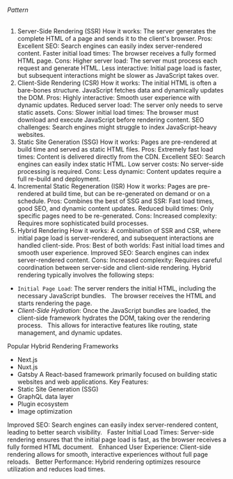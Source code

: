 ###### Pattern
1. Server-Side Rendering (SSR)
How it works: The server generates the complete HTML of a page and sends it to the client's browser.
Pros:
Excellent SEO: Search engines can easily index server-rendered content.
Faster initial load times: The browser receives a fully formed HTML page.
Cons:
Higher server load: The server must process each request and generate HTML.
Less interactive: Initial page load is faster, but subsequent interactions might be slower as JavaScript takes over.
2. Client-Side Rendering (CSR)
How it works: The initial HTML is often a bare-bones structure. JavaScript fetches data and dynamically updates the DOM.
Pros:
Highly interactive: Smooth user experience with dynamic updates.
Reduced server load: The server only needs to serve static assets.
Cons:
Slower initial load times: The browser must download and execute JavaScript before rendering content.
SEO challenges: Search engines might struggle to index JavaScript-heavy websites.
3. Static Site Generation (SSG)
How it works: Pages are pre-rendered at build time and served as static HTML files.
Pros:
Extremely fast load times: Content is delivered directly from the CDN.
Excellent SEO: Search engines can easily index static HTML.
Low server costs: No server-side processing is required.
Cons:
Less dynamic: Content updates require a full re-build and deployment.
4. Incremental Static Regeneration (ISR)
How it works: Pages are pre-rendered at build time, but can be re-generated on demand or on a schedule.
Pros:
Combines the best of SSG and SSR: Fast load times, good SEO, and dynamic content updates.
Reduced build times: Only specific pages need to be re-generated.
Cons:
Increased complexity: Requires more sophisticated build processes.
5. Hybrid Rendering
How it works: A combination of SSR and CSR, where initial page load is server-rendered, and subsequent interactions are handled client-side.
Pros:
Best of both worlds: Fast initial load times and smooth user experience.
Improved SEO: Search engines can index server-rendered content.
Cons:
Increased complexity: Requires careful coordination between server-side and client-side rendering.
Hybrid rendering typically involves the following steps:

- `Initial Page Load`: The server renders the initial HTML, including the necessary JavaScript bundles.   
The browser receives the HTML and starts rendering the page.
- *Client-Side Hydration*: Once the JavaScript bundles are loaded, the client-side framework hydrates the DOM, taking over the rendering process.   
This allows for interactive features like routing, state management, and dynamic updates.

Popular Hybrid Rendering Frameworks
- Next.js
- Nuxt.js
- Gatsby
A React-based framework primarily focused on building static websites and web applications. Key Features:
- Static Site Generation (SSG)
- GraphQL data layer
- Plugin ecosystem
- Image optimization

Improved SEO: Search engines can easily index server-rendered content, leading to better search visibility.   
Faster Initial Load Times: Server-side rendering ensures that the initial page load is fast, as the browser receives a fully formed HTML document.   
Enhanced User Experience: Client-side rendering allows for smooth, interactive experiences without full page reloads.   
Better Performance: Hybrid rendering optimizes resource utilization and reduces load times.